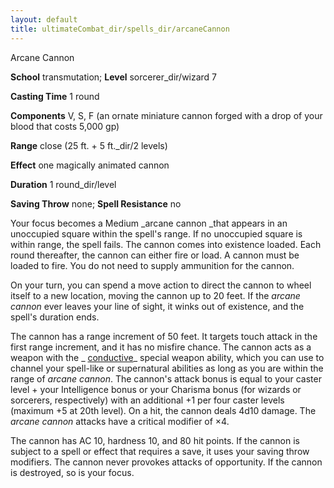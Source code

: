 ```yaml
---
layout: default
title: ultimateCombat_dir/spells_dir/arcaneCannon
---
```

Arcane Cannon

**School** transmutation; **Level** sorcerer_dir/wizard 7

**Casting Time** 1 round

**Components** V, S, F (an ornate miniature cannon forged with a drop of your blood that costs 5,000 gp)

**Range** close (25 ft. + 5 ft._dir/2 levels)

**Effect** one magically animated cannon

**Duration** 1 round_dir/level

**Saving Throw** none; **Spell Resistance** no

Your focus becomes a Medium _arcane cannon _that appears in an unoccupied square within the spell's range. If no unoccupied square is within range, the spell fails. The cannon comes into existence loaded. Each round thereafter, the cannon can either fire or load. A cannon must be loaded to fire. You do not need to supply ammunition for the cannon.

On your turn, you can spend a move action to direct the cannon to wheel itself to a new location, moving the cannon up to 20 feet. If the _arcane cannon_ ever leaves your line of sight, it winks out of existence, and the spell's duration ends.

The cannon has a range increment of 50 feet. It targets touch attack in the first range increment, and it has no misfire chance. The cannon acts as a weapon with the _ [conductive](../advanced_dir/magicItems_dir/weapons#_conductive)_ special weapon ability, which you can use to channel your spell-like or supernatural abilities as long as you are within the range of _arcane cannon_. The cannon's attack bonus is equal to your caster level + your Intelligence bonus or your Charisma bonus (for wizards or sorcerers, respectively) with an additional +1 per four caster levels (maximum +5 at 20th level). On a hit, the cannon deals 4d10 damage. The _arcane cannon_ attacks have a critical modifier of ×4.

The cannon has AC 10, hardness 10, and 80 hit points. If the cannon is subject to a spell or effect that requires a save, it uses your saving throw modifiers. The cannon never provokes attacks of opportunity. If the cannon is destroyed, so is your focus.

